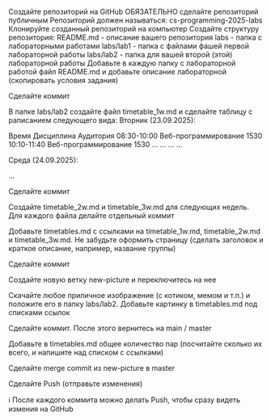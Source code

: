 Создайте репозиторий на GitHub
ОБЯЗАТЕЛЬНО сделайте репозиторий публичным
Репозиторий должен называться: cs-programming-2025-labs
Клонируйте созданный репозиторий на компьютер
Создайте структуру репозитория:
README.md - описание вашего репозитория
labs - папка с лабораторными работами
labs/lab1 - папка с файлами фашей первой лабораторной работы
labs/lab2 - папка для вашей второй (этой) лабораторной работы
Добавьте в каждую папку с лабораторной работой файл README.md и добавьте описание лабораторной (скопировать условия задания)

Сделайте коммит

В папке labs/lab2 создайте файл timetable_1w.md и сделайте таблицу с раписанием следующего вида: Вторник (23.09.2025):

Время	Дисциплина	Аудитория
08:30-10:00	Веб-программирование	1530
10:10-11:40	Веб-программирование	1530
...	...	...
...

Среда (24.09.2025):

...

Сделайте коммит

Создайте timetable_2w.md и timetable_3w.md для следующих недель. Для каждого файла делайте отдельный коммит

Добавьте timetables.md с ссылками на timetable_1w.md, timetable_2w.md и timetable_3w.md. Не забудьте оформить страницу (сделать заголовок и краткое описание, например, название группы)

Сделайте коммит

Создайте новую ветку new-picture и переключитесь на нее

Скачайте любое приличное изображение (с котиком, мемом и т.п.) и положите его в папку labs/lab2. Добавьте картинку в timetables.md под списками ссылок

Сделайте коммит. После этого вернитесь на main / master

Добавьте в timetables.md общее количество пар (посчитайте сколько их всего, и напишите над списком с ссылками)

Сделайте merge commit из new-picture в master

Сделайте Push (отправьте изменения)

ℹ️ После каждого коммита можно делать Push, чтобы сразу видеть измения на GitHub
